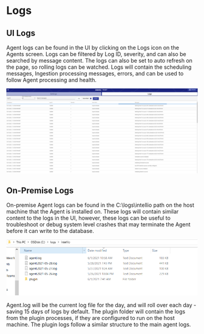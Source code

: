 # Logs

## UI Logs

Agent logs can be found in the UI by clicking on the Logs icon on the Agents screen. Logs can be filtered by Log ID, severity, and can also be searched by message content. The logs can also be set to auto refresh on the page, so rolling logs can be watched. Logs will contain the scheduling messages, Ingestion processing messages, errors, and can be used to follow Agent processing and health.

![](../../.gitbook/assets/image%20%28355%29.png)

## On-Premise Logs

On-premise Agent logs can be found in the C:\logs\intellio path on the host machine that the Agent is installed on. These logs will contain similar content to the logs in the UI, however, these logs can be useful to troubleshoot or debug system level crashes that may terminate the Agent before it can write to the database. 

![](../../.gitbook/assets/image%20%28354%29.png)

Agent.log will be the current log file for the day, and will roll over each day - saving 15 days of logs by default. The plugin folder will contain the logs from the plugin processes, if they are configured to run on the host machine. The plugin logs follow a similar structure to the main agent logs.

